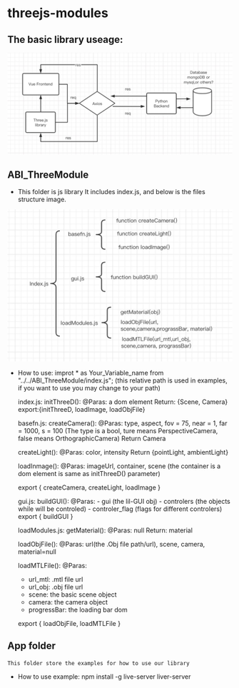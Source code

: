 # threejs-modules

## The basic library useage:

![avatar](/public/images/1.png)

## ABI_ThreeModule

- This folder is js library
  It includes index.js, and below is the files structure image.

![avatar](/public/images/2.png)

- How to use:
  improt \* as Your_Variable_name from "../../ABI_ThreeModule/index.js"; (this relative path is used in examples, if you want to use you may change to your path)

  index.js:
  initThreeD():
  @Paras: a dom element
  Return: {Scene, Camera}
  export:{initThreeD, loadImage, loadObjFile}

  basefn.js:
  createCamera():
  @Paras: type, aspect, fov = 75, near = 1, far = 1000, s = 100 (The type is a bool, ture means PerspectiveCamera, false means OrthographicCamera)
  Return Camera

  createLight():
  @Paras: color, intensity
  Return {pointLight, ambientLight}

  loadInmage():
  @Paras: imageUrl, container, scene (the container is a dom element is same as initThreeD() parameter)

  export { createCamera, createLight, loadImage }

  gui.js:
  buildGUI():
  @Paras: - gui (the lil-GUI obj) - controlers (the objects while will be controled) - controler_flag (flags for different controlers)
  export { buildGUI }

  loadModules.js:
  getMaterial():
  @Paras: null
  Return: material

  loadObjFile():
  @Paras: url(the .Obj file path/url), scene, camera, material=null

  loadMTLFile():
  @Paras:

  - url_mtl: .mtl file url
  - url_obj: .obj file url
  - scene: the basic scene object
  - camera: the camera object
  - progressBar: the loading bar dom

  export { loadObjFile, loadMTLFile }

## App folder

    This folder store the examples for how to use our library

- How to use example:
  npm install -g live-server
  liver-server
